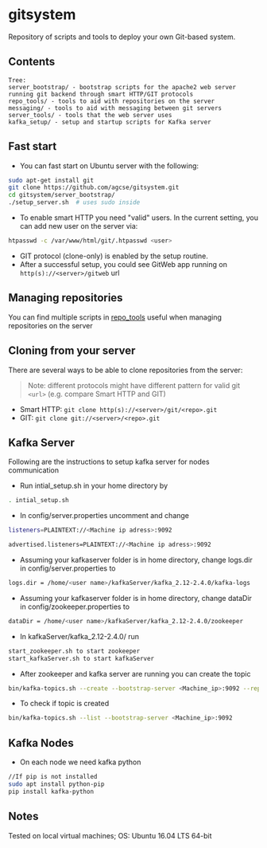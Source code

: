 # gitsystem

Repository of scripts and tools to deploy your own Git-based system.

## Contents

```
Tree:
server_bootstrap/ - bootstrap scripts for the apache2 web server running git backend through smart HTTP/GIT protocols
repo_tools/ - tools to aid with repositories on the server
messaging/ - tools to aid with messaging between git servers
server_tools/ - tools that the web server uses
kafka_setup/ - setup and startup scripts for Kafka server
```

## Fast start

* You can fast start on Ubuntu server with the following:
```sh
sudo apt-get install git
git clone https://github.com/agcse/gitsystem.git
cd gitsystem/server_bootstrap/
./setup_server.sh  # uses sudo inside
```
* To enable smart HTTP you need "valid" users. In the current setting, you can add new user on the server via:
```sh
htpasswd -c /var/www/html/git/.htpasswd <user>
```
* GIT protocol (clone-only) is enabled by the setup routine.
* After a successful setup, you could see GitWeb app running on `http(s)://<server>/gitweb` url

## Managing repositories

You can find multiple scripts in [repo_tools](./repo_tools/) useful when managing repositories on the server

## Cloning from your server

There are several ways to be able to clone repositories from the server:
> Note: different protocols might have different pattern for valid git `<url>` (e.g. compare Smart HTTP and GIT)
* Smart HTTP: `git clone http(s)://<server>/git/<repo>.git`
* GIT: `git clone git://<server>/<repo>.git`

## Kafka Server
Following are the instructions to setup kafka server for nodes communication

* Run intial_setup.sh in your home directory by 
```sh
. intial_setup.sh
```
* In config/server.properties uncomment and change
```sh
listeners=PLAINTEXT://<Machine ip adress>:9092

advertised.listeners=PLAINTEXT://<Machine ip adress>:9092
```
* Assuming your kafkaserver folder is in home directory, change logs.dir in config/server.properties to
```sh
logs.dir = /home/<user name>/kafkaServer/kafka_2.12-2.4.0/kafka-logs
```
* Assuming your kafkaserver folder is in home directory, change dataDir in config/zookeeper.properties to
```sh
dataDir = /home/<user name>/kafkaServer/kafka_2.12-2.4.0/zookeeper
```
* In kafkaServer/kafka_2.12-2.4.0/ run 
```sh
start_zookeeper.sh to start zookeeper
start_kafkaServer.sh to start kafkaServer
```
* After zookeeper and kafka server are running you can create the topic
```sh
bin/kafka-topics.sh --create --bootstrap-server <Machine_ip>:9092 --replication-factor 1 --partitions 1 --topic <topic>
```
* To check if topic is created
```sh
bin/kafka-topics.sh --list --bootstrap-server <Machine_ip>:9092
```

## Kafka Nodes

* On each node we need kafka python 
```sh
//If pip is not installed
sudo apt install python-pip
pip install kafka-python
```

## Notes

Tested on local virtual machines; OS: Ubuntu 16.04 LTS 64-bit
